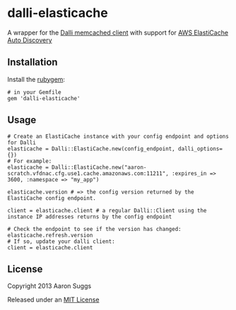 # dalli-elasticache

A wrapper for the [Dalli memcached client](https://github.com/mperham/dalli) with support for [AWS ElastiCache Auto Discovery](http://docs.aws.amazon.com/AmazonElastiCache/latest/UserGuide/AutoDiscovery.html)

## Installation

Install the [rubygem](https://rubygems.org/gems/dalli-elasticache):

    # in your Gemfile
    gem 'dalli-elasticache'

## Usage

    # Create an ElastiCache instance with your config endpoint and options for Dalli
    elasticache = Dalli::ElastiCache.new(config_endpoint, dalli_options={})
    # For example:
    elasticache = Dalli::ElastiCache.new("aaron-scratch.vfdnac.cfg.use1.cache.amazonaws.com:11211", :expires_in => 3600, :namespace => "my_app")

    elasticache.version # => the config version returned by the ElastiCache config endpoint.

    client = elasticache.client # a regular Dalli::Client using the instance IP addresses returns by the config endpoint

    # Check the endpoint to see if the version has changed:
    elasticache.refresh.version
    # If so, update your dalli client:
    client = elasticache.client


## License

Copyright 2013 Aaron Suggs

Released under an [MIT License](http://opensource.org/licenses/MIT)
